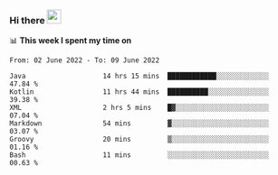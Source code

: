 ### Hi there <a href="https://www.gautamkrishnar.com/"><img src="https://media.giphy.com/media/hvRJCLFzcasrR4ia7z/giphy.gif" width="25px"></a>

📊 **This week I spent my time on**

<!--START_SECTION:waka-->

```text
From: 02 June 2022 - To: 09 June 2022

Java                   14 hrs 15 mins  ████████████░░░░░░░░░░░░░   47.84 %
Kotlin                 11 hrs 44 mins  ██████████░░░░░░░░░░░░░░░   39.38 %
XML                    2 hrs 5 mins    █▓░░░░░░░░░░░░░░░░░░░░░░░   07.04 %
Markdown               54 mins         ▓░░░░░░░░░░░░░░░░░░░░░░░░   03.07 %
Groovy                 20 mins         ▒░░░░░░░░░░░░░░░░░░░░░░░░   01.16 %
Bash                   11 mins         ░░░░░░░░░░░░░░░░░░░░░░░░░   00.63 %
```

<!--END_SECTION:waka-->
